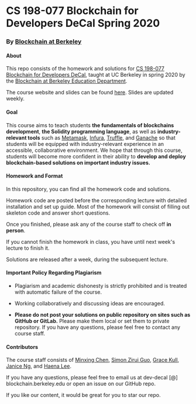 # CS 198-077 Blockchain for Developers DeCal Spring 2020

### By [Blockchain at Berkeley](https://blockchain.berkeley.edu/)

#### About

This repo consists of the homework and solutions for [CS 198-077 Blockchain for Developers DeCal](https://blockchain.berkeley.edu/spring-2020-developers-decal/), taught at UC Berkeley in spring 2020 by the [Blockchain at Berkeley Education Department](https://blockchain.berkeley.edu/education/).

The course website and slides can be found [here](https://blockchain.berkeley.edu/spring-2020-developers-decal/). Slides are updated weekly.



#### Goal

This course aims to teach students **the fundamentals of blockchains development**, **the Solidity programming language**, as well as **industry-relevant tools** such as [Metamask](https://github.com/MetaMask), [Infura](https://infura.io/), [Truffle](https://github.com/trufflesuite/truffle), and [Ganache](https://github.com/trufflesuite/ganache) so that students will be equipped with industry-relevant experience in an accessible, collaborative environment. 
We hope that through this course, students will become more confident in their ability to **develop and deploy blockchain-based solutions on important industry issues.**



#### Homework and Format

In this repository, you can find all the homework code and solutions.

Homework code are posted before the corresponding lecture with detailed installation and set up guide. Most of the homework will consist of filling out skeleton code and answer short questions.

Once you finished, please ask any of the course staff to check off **in person**.

If you cannot finish the homework in class, you have until next week's lecture to finish it.

Solutions are released after a week, during the subsequent lecture. 



#### Important Policy Regarding Plagiarism 

* Plagiarism and academic dishonesty is strictly prohibited and is treated with automatic failure of the course. 

* Working collaboratively and discussing ideas are encouraged. 

* **Please do not post your solutions on public repository on sites such as GitHub or GitLab.** Please make them local or set them to private repository. If you have any questions, please feel free to contact any course staff.

  

#### Contributors

The course staff consists of [Minxing Chen](https://github.com/chenmx00), [Simon Zirui Guo](https://github.com/simonguozirui), [Grace Kull](https://github.com/gracekull21), [Janice Ng](https://github.com/janice-23), and [Haena Lee](https://github.com/cactu-i).

If you have any questions, please feel free to email us at dev-decal [@] blockchain.berkeley.edu or open an issue on our GitHub repo.

If you like our content, it would be great for you to star our repo. 